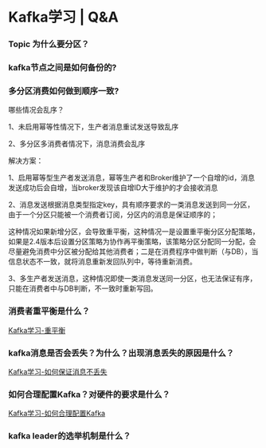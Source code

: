# Kafka学习 | Q&A

### Topic 为什么要分区？



### kafka节点之间是如何备份的?



### 多分区消费如何做到顺序一致?

哪些情况会乱序？

1、未启用幂等性情况下，生产者消息重试发送导致乱序

2、多分区多消费者情况下，消息消费会乱序

解决方案：

1、启用幂等型生产者发送消息，幂等生产者和Broker维护了一个自增的id，消息发送成功后会自增，当broker发现该自增ID大于维护的才会接收消息

2、消息发送根据消息类型指定key，具有顺序要求的一类消息发送到同一分区，由于一个分区只能被一个消费者订阅，分区内的消息是保证顺序的；

这种情况如果新增分区，会导致重平衡，这种情况一是设置重平衡分区分配策略，如果是2.4版本后设置分区策略为协作再平衡策略，该策略分区分配同一分配，会尽量避免消费中分区被分配给其他消费者；二是在消费程序中做判断（与DB），当信息状态不一致，就将消息重新发回队列中，等待重新消费。

3、多生产者发送消息，这种情况即使一类消息发送同一分区，也无法保证有序，只能在消费者中与DB判断，不一致时重新写回。

### 消费者重平衡是什么？

[Kafka学习-重平衡](https://github.com/liuweime/note/blob/master/消息队列/Kafka/Kafka学习-重平衡.md)

### kafka消息是否会丢失？为什么？出现消息丢失的原因是什么？

[Kafka学习-如何保证消息不丢失](https://github.com/liuweime/note/blob/master/消息队列/Kafka/Kafka学习-如何保证消息不丢失.md)

### 如何合理配置Kafka？对硬件的要求是什么？

[Kafka学习-如何合理配置Kafka](https://github.com/liuweime/note/blob/master/消息队列/Kafka/Kafka学习-如何合理配置Kafka.md) 


### kafka leader的选举机制是什么？








